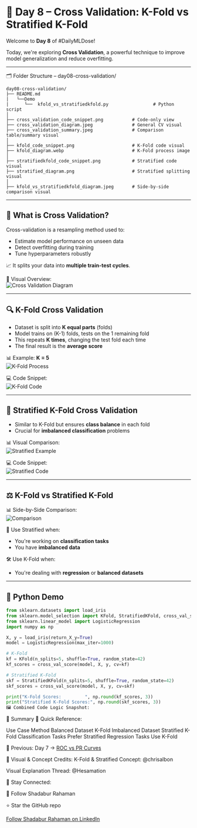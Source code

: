 # 🔁 Day 8 – Cross Validation: K-Fold vs Stratified K-Fold

Welcome to **Day 8** of #DailyMLDose!

Today, we're exploring **Cross Validation**, a powerful technique to improve model generalization and reduce overfitting.

---
🗂️ Folder Structure – day08-cross-validation/
```
day08-cross-validation/
├── README.md
|   └──Demo
|      └──  kfold_vs_stratifiedkfold.py                 # Python script
│
├── cross_validation_code_snippet.png           # Code-only view
├── cross_validation_diagram.jpeg               # General CV visual
├── cross_validation_summary.jpeg               # Comparison table/summary visual
│
├── kfold_code_snippet.png                      # K-Fold code visual
├── kfold_diagram.webp                          # K-Fold process image
│
├── stratifiedkfold_code_snippet.png            # Stratified code visual
├── stratified_diagram.png                      # Stratified splitting visual
│
├── kfold_vs_stratifiedkfold_diagram.jpeg       # Side-by-side comparison visual
```
---
## 📌 What is Cross Validation?

Cross-validation is a resampling method used to:
- Estimate model performance on unseen data
- Detect overfitting during training
- Tune hyperparameters robustly

📈 It splits your data into **multiple train-test cycles**.

🧠 Visual Overview:  
![Cross Validation Diagram](cross_validation_diagram.jpeg)

---

## 🔍 K-Fold Cross Validation

- Dataset is split into **K equal parts** (folds)
- Model trains on (K-1) folds, tests on the 1 remaining fold
- This repeats **K times**, changing the test fold each time
- The final result is the **average score**

📊 Example: **K = 5**  
![K-Fold Process](kfold_diagram.webp)

💻 Code Snippet:  
![K-Fold Code](kfold_code_snippet.png)

---

## 🎯 Stratified K-Fold Cross Validation

- Similar to K-Fold but ensures **class balance** in each fold
- Crucial for **imbalanced classification** problems

📊 Visual Comparison:  
![Stratified Example](stratified_diagram.png)

💻 Code Snippet:  
![Stratified Code](stratifiedkfold_code_snippet.png)

---

## ⚖️ K-Fold vs Stratified K-Fold

📊 Side-by-Side Comparison:  
![Comparison](kfold_vs_stratifiedkfold_diagram.jpeg)

🧠 Use Stratified when:
- You're working on **classification tasks**
- You have **imbalanced data**

🛠️ Use K-Fold when:
- You're dealing with **regression** or **balanced datasets**

---

## 🧪 Python Demo

```python
from sklearn.datasets import load_iris
from sklearn.model_selection import KFold, StratifiedKFold, cross_val_score
from sklearn.linear_model import LogisticRegression
import numpy as np

X, y = load_iris(return_X_y=True)
model = LogisticRegression(max_iter=1000)

# K-Fold
kf = KFold(n_splits=5, shuffle=True, random_state=42)
kf_scores = cross_val_score(model, X, y, cv=kf)

# Stratified K-Fold
skf = StratifiedKFold(n_splits=5, shuffle=True, random_state=42)
skf_scores = cross_val_score(model, X, y, cv=skf)

print("K-Fold Scores:         ", np.round(kf_scores, 3))
print("Stratified K-Fold Scores:", np.round(skf_scores, 3))
🖼️ Combined Code Logic Snapshot:
```

🧩 Summary
📘 Quick Reference:


Use Case	Method
Balanced Dataset	K-Fold
Imbalanced Dataset	Stratified K-Fold
Classification Tasks	Prefer Stratified
Regression Tasks	Use K-Fold

🔁 Previous:
Day 7 → [ROC vs PR Curves](../day07-precision-vs-recall)

🎨 Visual & Concept Credits:
K-Fold & Stratified Concept: @chrisalbon

Visual Explanation Thread: @Hesamation

📌 Stay Connected:

📌 Follow Shadabur Rahaman

⭐ Star the GitHub repo

 [Follow Shadabur Rahaman on LinkedIn](https://www.linkedin.com/in/shadabur-rahaman-1b5703249/)  


